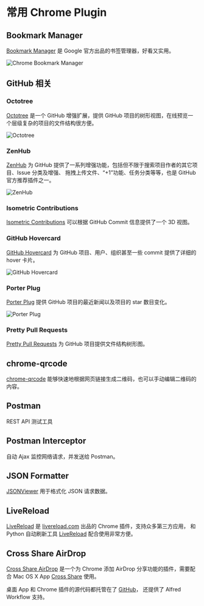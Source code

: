 # 常用 Chrome Plugin

## Bookmark Manager

[Bookmark Manager](https://chrome.google.com/webstore/detail/gmlllbghnfkpflemihljekbapjopfjik)
是 Google 官方出品的书签管理器，好看又实用。

![Chrome Bookmark Manager](https://lh3.googleusercontent.com/QmwPViYka6CKUpQPk0PyXV2cBrXoToVl8vGpyFrT6HvzzmijDh7pmGGoTxohjJSbfujTYHVHyw=s640-h400-e365-rw)


## GitHub 相关

### Octotree

[Octotree](https://chrome.google.com/webstore/detail/octotree/bkhaagjahfmjljalopjnoealnfndnagc)
是一个 GitHub 增强扩展，提供 GitHub 项目的树形视图，在线预览一个层级复杂的项目的文件结构很方便。

![Octotree](https://lh4.googleusercontent.com/YBD64jR-o0kzLsZwK39mcRYVksugyKrmQc5E2acYBo2UTCnl9hjgoZAf0LNfA2ZZN9njvgET=s640-h400-e365-rw)


### ZenHub

[ZenHub](https://chrome.google.com/webstore/detail/zenhub-for-github/ogcgkffhplmphkaahpmffcafajaocjbd)
为 GitHub 提供了一系列增强功能，包括但不限于搜索项目作者的其它项目、Issue 分类及增强、
拖拽上传文件、“+1”功能、任务分类等等，也是 GitHub 官方推荐插件之一。

![ZenHub](https://lh3.googleusercontent.com/FSXUYLO4R_rzGj5WFCJpgDV7crtfBlDadgSYk_CisMEpaLuk-eGNdsg6fvrrH_lyxFE75hqjag=s640-h400-e365-rw)


### Isometric Contributions

[Isometric Contributions](https://chrome.google.com/webstore/detail/mjoedlfflcchnleknnceiplgaeoegien)
可以根据 GitHub Commit 信息提供了一个 3D 视图。


### GitHub Hovercard

[GitHub Hovercard](https://chrome.google.com/webstore/detail/github-hovercard/mmoahbbnojgkclgceahhakhnccimnplk)
为 GitHub 项目、用户、组织甚至一些 commit 提供了详细的 hover 卡片。

![GitHub Hovercard](https://lh3.googleusercontent.com/3xxchVfGyOJP23VkYNoJT3ZiaVGVr5ByQgWYeJ5NNkrYtjahLuWt9lLuwZokNGaXv32cLmvmIw=s640-h400-e365-rw)


### Porter Plug

[Porter Plug](https://porter.io/plug/) 提供 GitHub 项目的最近新闻以及项目的 star 数目变化。

![Porter Plug](https://lh6.googleusercontent.com/SGi9XScqERosX4w3Y8TaZ_MuSmpxaBM7jnyN7YSLnoQ-yqgu4M6Hp1DiqTpHdSAtA-_mJD3Glw=s640-h400-e365-rw)


### Pretty Pull Requests

[Pretty Pull Requests](https://chrome.google.com/webstore/detail/ljnjpkadhhcdniohpfilddnhahoigdec)
为 GitHub 项目提供文件结构树形图。



## chrome-qrcode

[chrome-qrcode](https://chrome.google.com/webstore/detail/ijoeanckpfaegjkbdmbihinbdpgpcbba)
能够快速地根据网页链接生成二维码，也可以手动编辑二维码的内容。


## Postman

REST API 测试工具


## Postman Interceptor

自动 Ajax 监控网络请求，并发送给 Postman。


## JSON Formatter

[JSONViewer](https://github.com/tulios/json-viewer) 用于格式化 JSON 请求数据。



## LiveReload

[LiveReload](//chrome.google.com/webstore/detail/livereload/jnihajbhpnppcggbcgedagnkighmdlei)
是 [livereload.com](//livereload.com) 出品的 Chrome 插件，支持众多第三方应用，
和 Python 自动刷新工具 [LiveReload](https://github.com/lepture/python-livereload)
配合使用非常方便。



## Cross Share AirDrop

[Cross Share AirDrop](https://chrome.google.com/webstore/detail/cross-share-airdrop/anolgdmijnkiiihclmnebmgnkfnfeilh)
是一个为 Chrome 添加 AirDrop 分享功能的插件，需要配合 Mac OS X App
[Cross Share](https://github.com/swmoon203/CrossShare/raw/master/CrossShare.app.zip)
使用。

桌面 App 和 Chrome 插件的源代码都托管在了 [GitHub](https://github.com/swmoon203/CrossShare/)，
还提供了 Alfred Workflow 支持。

